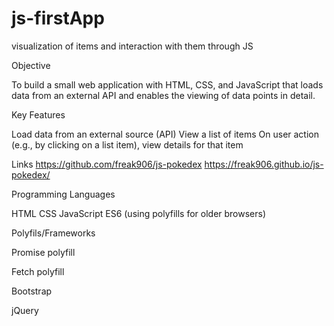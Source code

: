 # js-firstApp
visualization of items and interaction with them through JS


Objective

To build a small web application with HTML, CSS, and JavaScript that loads data from an external API and enables the viewing of data points in detail.

Key Features

Load data from an external source (API)
View a list of items
On user action (e.g., by clicking on a list item), view details for that item

Links
https://github.com/freak906/js-pokedex
https://freak906.github.io/js-pokedex/

Programming Languages

HTML
CSS
JavaScript ES6 (using polyfills for older browsers)

Polyfils/Frameworks

Promise polyfill

Fetch polyfill

Bootstrap

jQuery


